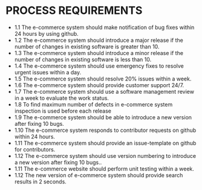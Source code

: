 # PROCESS REQUIREMENTS 

- 1.1 The e-commerce system should make notification of bug fixes within 24 hours by using github.
- 1.2 The e-commerce system should introduce a major release if the number of changes in existing software is greater than 10.
- 1.3 The e-commerce system should introduce a minor release if the number of changes in existing software is less than 10.
- 1.4 The e-commerce system should use emergency fixes to resolve urgent issues within a day.
- 1.5 The e-commerce system should resolve 20% issues within a week.
- 1.6 The e-commerce system should provide customer support 24/7.
- 1.7 The e-commerce system should use a software management review in a week to evaluate the work status.
- 1.8 To find maximum number of defects in e-commerce system inspection is used before each release 
- 1.9 The e-commerce system should be able to introduce a new version after fixing 10 bugs.
- 1.10 The e-commerce system responds to contributor requests on github within 24 hours.
- 1.11 The e-commerce system should provide an issue-template on github for contributors.
- 1.12 The e-commerce system should use version numbering to introduce a new version after fixing 10 bugs..
- 1.11 The e-commerce website should perform unit testing within a week.
- 1.12 The new version of e-commerce system should provide search results in 2 seconds.
 
